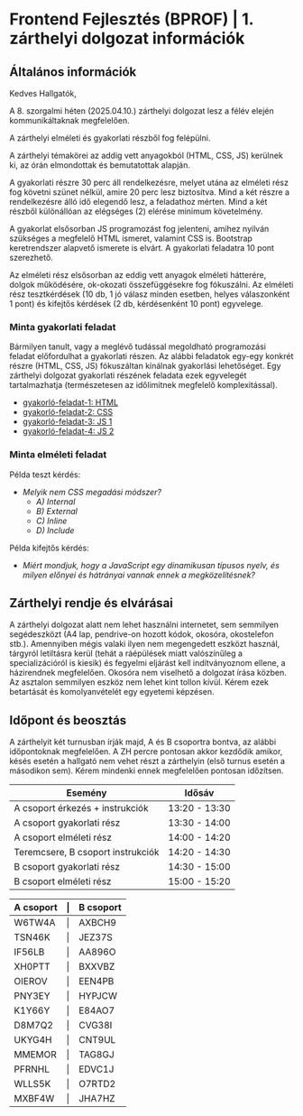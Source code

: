 # Frontend Fejlesztés (BPROF) | 1. zárthelyi dolgozat információk

## Általános információk

Kedves Hallgatók,

A 8. szorgalmi héten (2025.04.10.) zárthelyi dolgozat lesz a félév elején kommunikáltaknak megfelelően.

A zárthelyi elméleti és gyakorlati részből fog felépülni.

A zárthelyi témakörei az addig vett anyagokból (HTML, CSS, JS) kerülnek ki, az órán elmondottak és bemutatottak alapján.

A gyakorlati részre 30 perc áll rendelkezésre, melyet utána az elméleti rész fog követni szünet nélkül, amire 20 perc lesz biztosítva. Mind a két részre a rendelkezésre álló idő elegendő lesz, a feladathoz mérten. Mind a két részből különállóan az elégséges (2) elérése minimum követelmény.

A gyakorlat elsősorban JS programozást fog jelenteni, amihez nyilván szükséges a megfelelő HTML ismeret, valamint CSS is. Bootstrap keretrendszer alapvető ismerete is elvárt. A gyakorlati feladatra 10 pont szerezhető.

Az elméleti rész elsősorban az eddig vett anyagok elméleti hátterére, dolgok működésére, ok-okozati összefüggésekre fog fókuszálni. Az elméleti rész tesztkérdések (10 db, 1 jó válasz minden esetben, helyes válaszonként 1 pont) és kifejtős kérdések (2 db, kérdésenként 10 pont) egyvelege.

### Minta gyakorlati feladat

Bármilyen tanult, vagy a meglévő tudással megoldható programozási feladat előfordulhat a gyakorlati részen. Az alábbi feladatok egy-egy konkrét részre (HTML, CSS, JS) fókuszáltan kínálnak gyakorlási lehetőséget. Egy zárthelyi dolgozat gyakorlati részének feladata ezek egyvelegét tartalmazhatja (természetesen az időlimitnek megfelelő komplexitással).

- [gyakorló-feladat-1: HTML](https://github.com/siposm/oktatas-fullstack/blob/master/workshops/workshop-01.md)
- [gyakorló-feladat-2: CSS](https://github.com/siposm/oktatas-fullstack/blob/master/workshops/workshop-02.md)
- [gyakorló-feladat-3: JS 1](https://github.com/siposm/oktatas-fullstack/blob/master/workshops/workshop-03.md)
- [gyakorló-feladat-4: JS 2](https://github.com/siposm/oktatas-fullstack/blob/master/workshops/workshop-04.md)

### Minta elméleti feladat

Példa teszt kérdés:

- *Melyik nem CSS megadási módszer?*
  - *A) Internal*
  - *B) External*
  - *C) Inline*
  - *D) Include*

Példa kifejtős kérdés:

- *Miért mondjuk, hogy a JavaScript egy dinamikusan típusos nyelv, és milyen előnyei és hátrányai vannak ennek a megközelítésnek?*

## Zárthelyi rendje és elvárásai

A zárthelyi dolgozat alatt nem lehet használni internetet, sem semmilyen segédeszközt (A4 lap, pendrive-on hozott kódok, okosóra, okostelefon stb.). Amennyiben mégis valaki ilyen nem megengedett eszközt használ, tárgyról letiltásra kerül (tehát a ráépülések miatt valószínűleg a specializációról is kiesik) és fegyelmi eljárást kell indítványoznom ellene, a házirendnek megfelelően. Okosóra nem viselhető a dolgozat írása közben. Az asztalon semmilyen eszköz nem lehet kint tollon kívül. Kérem ezek betartását és komolyanvételét egy egyetemi képzésen.

## Időpont és beosztás

A zárthelyit két turnusban írják majd, A és B csoportra bontva, az alábbi időpontoknak megfelelően. A ZH percre pontosan akkor kezdődik amikor, késés esetén a hallgató nem vehet részt a zárthelyin (első turnus esetén a másodikon sem). Kérem mindenki ennek megfelelően pontosan időzítsen.

| Esemény | Idősáv |
|----|----|
| A csoport érkezés + instrukciók | 13:20 - 13:30 |
| A csoport gyakorlati rész | 13:30 - 14:00 |
| A csoport elméleti rész | 14:00 - 14:20 |
| Teremcsere, B csoport instrukciók | 14:20 - 14:30 |
| B csoport gyakorlati rész | 14:30 - 15:00 |
| B csoport elméleti rész | 15:00 - 15:20 |

| A csoport  | \| | B csoport    |
|------------| - |--------------|
| W6TW4A     | \| | AXBCH9       |
| TSN46K     | \| | JEZ37S       |
| IF56LB     | \| | AA896O       |
| XH0PTT     | \| | BXXVBZ       |
| OIEROV     | \| | EEN4PB       |
| PNY3EY     | \| | HYPJCW       |
| K1Y66Y     | \| | E84AO7       |
| D8M7Q2     | \| | CVG38I       |
| UKYG4H     | \| | CNT9UL       |
| MMEMOR     | \| | TAG8GJ       |
| PFRNHL     | \| | EDVC1J       |
| WLLS5K     | \| | O7RTD2       |
| MXBF4W     | \| | JHA7HZ       |
